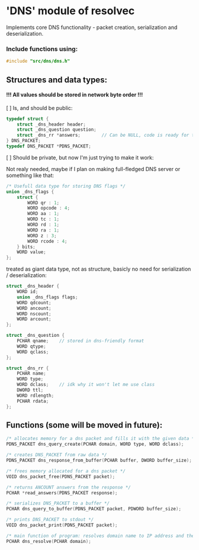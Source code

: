 # 'DNS' module of resolvec

Implements core DNS functionality - packet creation, serialization and deserialization.

### Include functions using:
```c
#include "src/dns/dns.h"
```

## Structures and data types:
#### !!! All values should be stored in network byte order !!!

[ ] Is, and should be public:
```c
typedef struct {
    struct _dns_header header;
    struct _dns_question question;
    struct _dns_rr *answers;        // Can be NULL, code is ready for that
} DNS_PACKET;
typedef DNS_PACKET *PDNS_PACKET;
```

[ ] Should be private, but now I'm just trying to make it work:

Not realy needed, maybe if I plan on making full-fledged DNS server or something like that:
```c
/* Usefull data type for storing DNS flags */
union _dns_flags {
    struct {
        WORD qr : 1;
        WORD opcode : 4;
        WORD aa : 1;
        WORD tc : 1;
        WORD rd : 1;
        WORD ra : 1;
        WORD z : 3;
        WORD rcode : 4;
    } bits;
    WORD value;
};
```

treated as giant data type, not as structure, basicly no need for serialization / deserialization:
```c
struct _dns_header {
    WORD id;
    union _dns_flags flags;
    WORD qdcount;
    WORD ancount;
    WORD nscount;
    WORD arcount;
};
```

```c
struct _dns_question {
    PCHAR qname;    // stored in dns-friendly format
    WORD qtype;
    WORD qclass;
};
```

```c
struct _dns_rr {
    PCHAR name;
    WORD type;
    WORD dclass;    // idk why it won't let me use class
    DWORD ttl;
    WORD rdlength;
    PCHAR rdata;
};
```

## Functions (some will be moved in future):
```c
/* allocates memory for a dns packet and fills it with the given data */
PDNS_PACKET dns_query_create(PCHAR domain, WORD type, WORD dclass);

/* creates DNS_PACKET from raw data */
PDNS_PACKET dns_response_from_buffer(PCHAR buffer, DWORD buffer_size);

/* frees memory allocated for a dns packet */
VOID dns_packet_free(PDNS_PACKET packet);

/* returns ANCOUNT answers from the response */
PCHAR *read_answers(PDNS_PACKET response);

/* serializes DNS_PACKET to a buffer */
PCHAR dns_query_to_buffer(PDNS_PACKET packet, PDWORD buffer_size);

/* prints DNS_PACKET to stdout */
VOID dns_packet_print(PDNS_PACKET packet);

/* main function of program: resolves domain name to IP address and the other way around */
PCHAR dns_resolve(PCHAR domain);
```